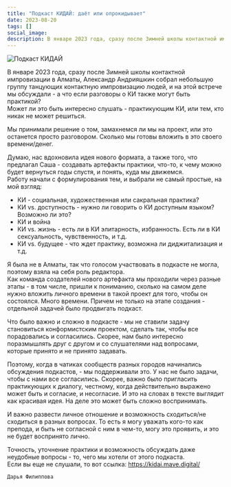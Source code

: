 ```yaml
---
title: "Подкаст КИДАЙ: даёт или опрокидывает"
date: 2023-08-20
tags: []
social_image: 
description: В январе 2023 года, сразу после Зимней школы контактной импровизации в Алматы, Александр Андрияшкин собрал небольшую группу танцующих контактную импровизацию людей, и на этой встрече мы обсуждали&nbsp;...
---
```


<!-- <img src="/media/kidai-mic-white.png" alt="Подкаст КИДАЙ"/> -->
![Подкаст КИДАЙ](/media/kidai-mic-white.png)

В январе 2023 года, сразу после Зимней школы контактной импровизации в Алматы, Александр Андрияшкин собрал небольшую группу танцующих контактную импровизацию людей, и на этой встрече мы обсуждали - а что если разговоры о КИ также могут быть практикой?  
Может ли это быть интересно слушать - практикующим КИ, или тем, кто никак не может решиться.  

Мы принимали решение о том, замахнемся ли мы на проект, или это останется просто разговором. Сколько мы готовы вложить в это своего времени/денег.  

Думаю, нас вдохновила идея нового формата, а также того, что предлагал Саша - создавать артефакты практики, что-то, к чему можно будет вернуться годы спустя, и понять, куда мы движемся.  
Работу начали с формулирования тем, и выбрали не самый простые, на мой взгляд:

- КИ - социальная, художественная или сакральная практика?
- КИ vs. доступность - нужно ли говорить о КИ доступным языком? Возможно ли это?
- КИ и война
- КИ vs. жизнь - есть ли в КИ элитарность, избранность. Есть ли в КИ сексуальность, чувственность, и т.д.
- КИ vs. будущее - что ждет практику, возможна ли диджитализация и т.д.

Я была не в Алматы, так что голосом участвовать в подкасте не могла, поэтому взяла на себя роль редактора.  
Как команда создателей нового артефакта мы проходили через разные этапы - в том числе, пришли к пониманию, сколько на самом деле нужно вложить личного времени в такой проект для того, чтобы он состоялся. Много времени. Причем не только на этапе создания - отдельной задачей было продвигать подкаст.  

Что было важно и сложно в подкасте - мы не ставили задачу становиться конформистским проектом, сделать так, чтобы все порадовались и согласились. Скорее, нам было интересно поразмышлять друг с другом и со слушателями над вопросами, которые принято и не принято задавать.  

Поэтому, когда в чатиках сообществ разных городов начинались обсуждения подкастов, - мы поддерживали это. У нас не было задачи, чтобы с нами все согласились. Скорее, важно было пригласить практикующих к диалогу, честному, когда действительно выражено может быть и согласие, и несогласие. И это на словах в тексте выглядит как красивая идея. На деле это может быть сложно воспринимать.  

И важно развести личное отношение и возможность сходиться/не сходиться в разных вопросах. То есть я могу уважать кого-то как препода, и быть не согласной с ним в чем-то, могу это проявить, и это не будет воспринято лично.  

Точность, уточнение практики и возможность обсуждать даже неудобные вопросы - то, чего мы хотели от этого подкаста.  
Если вы еще не слушали, то вот ссылка: <a href="https://kidai.mave.digital/" target="_blank" rel="noreferrer">https://kidai.mave.digital/</a>

```Дарья Филиппова```